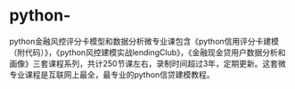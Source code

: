# python-
python金融风控评分卡模型和数据分析微专业课包含《python信用评分卡建模（附代码）》，《python风控建模实战lendingClub》，《金融现金贷用户数据分析和画像》三套课程系列，共计250节课左右，录制时间超过3年，定期更新。这套微专业课程是互联网上最全，最专业的python信贷建模教程。
